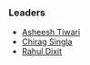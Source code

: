 ### Leaders

* [Asheesh Tiwari ](mailto:asheesh.tiwari@owasp.org)
* [Chirag Singla](mailto:chirag.singla@owasp.org)
* [Rahul Dixit](rahul.dixit@owasp.org)
